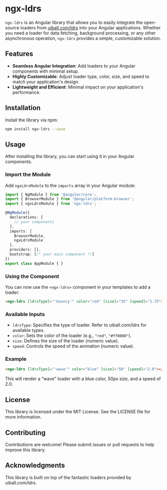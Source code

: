 # ngx-ldrs

`ngx-ldrs` is an Angular library that allows you to easily integrate the open-source loaders from [uiball.com/ldrs](https://uiball.com/ldrs/) into your Angular applications. Whether you need a loader for data fetching, background processing, or any other asynchronous operation, `ngx-ldrs` provides a simple, customizable solution.

## Features

- **Seamless Angular Integration**: Add loaders to your Angular components with minimal setup.
- **Highly Customizable**: Adjust loader type, color, size, and speed to match your application's design.
- **Lightweight and Efficient**: Minimal impact on your application's performance.

## Installation

Install the library via npm:
```bash
npm install ngx-ldrs --save
```

## Usage

After installing the library, you can start using it in your Angular components.

### Import the Module
Add `ngxLdrsModule` to the `imports` array in your Angular module:
```typescript
import { NgModule } from '@angular/core';
import { BrowserModule } from '@angular/platform-browser';
import { ngxLdrsModule } from 'ngx-ldrs';

@NgModule({
  declarations: [
    // your components
  ],
  imports: [
    BrowserModule,
    ngxLdrsModule
  ],
  providers: [],
  bootstrap: [/* your main component */]
})
export class AppModule { }
```

### Using the Component
You can now use the `<ngx-ldrs>` component in your templates to add a loader:
```html
<ngx-ldrs [ldrsType]="'bouncy'" color="red" [size]="35" [speed]="1.75"></ngx-ldrs>
```

### Available Inputs
- `ldrsType`: Specifies the type of loader. Refer to uiball.com/ldrs for available types.
- `color`: Sets the color of the loader (e.g., `"red"`, `"#ff0000"`).
- `size`: Defines the size of the loader (numeric value).
- `speed`: Controls the speed of the animation (numeric value).

### Example
```html
<ngx-ldrs [ldrsType]="'wave'" color="blue" [size]="50" [speed]="2.0"></ngx-ldrs>
```

This will render a "wave" loader with a blue color, 50px size, and a speed of 2.0.

## License
This library is licensed under the MIT License. See the LICENSE file for more information.

## Contributing
Contributions are welcome! Please submit issues or pull requests to help improve this library.

## Acknowledgments
This library is built on top of the fantastic loaders provided by uiball.com/ldrs.



